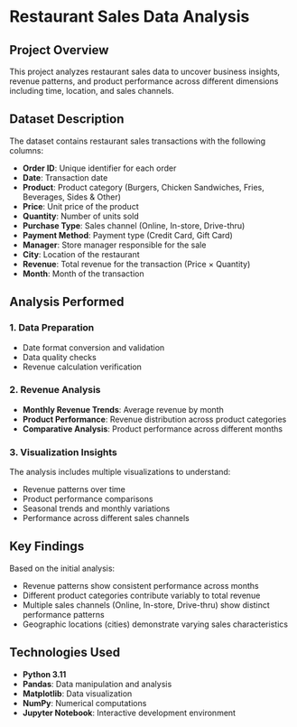 # Restaurant Sales Data Analysis

## Project Overview
This project analyzes restaurant sales data to uncover business insights, revenue patterns, and product performance across different dimensions including time, location, and sales channels.

## Dataset Description
The dataset contains restaurant sales transactions with the following columns:
- **Order ID**: Unique identifier for each order
- **Date**: Transaction date
- **Product**: Product category (Burgers, Chicken Sandwiches, Fries, Beverages, Sides & Other)
- **Price**: Unit price of the product
- **Quantity**: Number of units sold
- **Purchase Type**: Sales channel (Online, In-store, Drive-thru)
- **Payment Method**: Payment type (Credit Card, Gift Card)
- **Manager**: Store manager responsible for the sale
- **City**: Location of the restaurant
- **Revenue**: Total revenue for the transaction (Price × Quantity)
- **Month**: Month of the transaction

## Analysis Performed

### 1. Data Preparation
- Date format conversion and validation
- Data quality checks
- Revenue calculation verification

### 2. Revenue Analysis
- **Monthly Revenue Trends**: Average revenue by month
- **Product Performance**: Revenue distribution across product categories
- **Comparative Analysis**: Product performance across different months

### 3. Visualization Insights
The analysis includes multiple visualizations to understand:
- Revenue patterns over time
- Product performance comparisons
- Seasonal trends and monthly variations
- Performance across different sales channels

## Key Findings
Based on the initial analysis:
- Revenue patterns show consistent performance across months
- Different product categories contribute variably to total revenue
- Multiple sales channels (Online, In-store, Drive-thru) show distinct performance patterns
- Geographic locations (cities) demonstrate varying sales characteristics

## Technologies Used
- **Python 3.11**
- **Pandas**: Data manipulation and analysis
- **Matplotlib**: Data visualization
- **NumPy**: Numerical computations
- **Jupyter Notebook**: Interactive development environment
